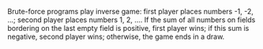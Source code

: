 Brute-force programs play inverse game: first player places numbers -1, -2, ...; second player places numbers 1, 2, ....
If the sum of all numbers on fields bordering on the last empty field is positive, first player wins; if this sum is negative, second player wins; otherwise, the game ends in a draw.